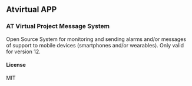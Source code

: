 ## Atvirtual APP

### AT Virtual Project Message System
Open Source System for monitoring and sending alarms and/or messages of support to mobile devices (smartphones and/or wearables). Only valid for version 12.

#### License

MIT
